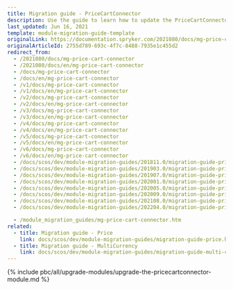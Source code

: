 ```yaml
---
title: Migration guide - PriceCartConnector
description: Use the guide to learn how to update the PriceCartConnector module.
last_updated: Jun 16, 2021
template: module-migration-guide-template
originalLink: https://documentation.spryker.com/2021080/docs/mg-price-cart-connector
originalArticleId: 2755d789-693c-4f7c-8488-7935e1c455d2
redirect_from:
  - /2021080/docs/mg-price-cart-connector
  - /2021080/docs/en/mg-price-cart-connector
  - /docs/mg-price-cart-connector
  - /docs/en/mg-price-cart-connector
  - /v1/docs/mg-price-cart-connector
  - /v1/docs/en/mg-price-cart-connector
  - /v2/docs/mg-price-cart-connector
  - /v2/docs/en/mg-price-cart-connector
  - /v3/docs/mg-price-cart-connector
  - /v3/docs/en/mg-price-cart-connector
  - /v4/docs/mg-price-cart-connector
  - /v4/docs/en/mg-price-cart-connector
  - /v5/docs/mg-price-cart-connector
  - /v5/docs/en/mg-price-cart-connector
  - /v6/docs/mg-price-cart-connector
  - /v6/docs/en/mg-price-cart-connector
  - /docs/scos/dev/module-migration-guides/201811.0/migration-guide-pricecartconnector.html
  - /docs/scos/dev/module-migration-guides/201903.0/migration-guide-pricecartconnector.html
  - /docs/scos/dev/module-migration-guides/201907.0/migration-guide-pricecartconnector.html
  - /docs/scos/dev/module-migration-guides/202001.0/migration-guide-pricecartconnector.html
  - /docs/scos/dev/module-migration-guides/202005.0/migration-guide-pricecartconnector.html
  - /docs/scos/dev/module-migration-guides/202009.0/migration-guide-pricecartconnector.html
  - /docs/scos/dev/module-migration-guides/202108.0/migration-guide-pricecartconnector.html
  - /docs/scos/dev/module-migration-guides/202204.0/migration-guide-pricecartconnector.html

  - /module_migration_guides/mg-price-cart-connector.htm
related:
  - title: Migration guide - Price
    link: docs/scos/dev/module-migration-guides/migration-guide-price.html
  - title: Migration guide - MultiCurrency
    link: docs/scos/dev/module-migration-guides/migration-guide-multi-currency.html
---
```


{% include pbc/all/upgrade-modules/upgrade-the-pricecartconnector-module.md %} <!-- To edit, see /_includes/pbc/all/upgrade-modules/upgrade-the-pricecartconnector-module.md -->
